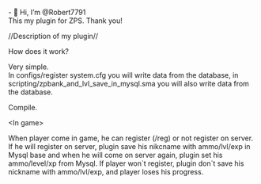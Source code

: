 <p>- 👋 Hi, I&rsquo;m @Robert7791<br />This my plugin for ZPS. Thank you!</p>
<p>//Description of my plugin//</p>
<p>How does it work?</p>
<p>Very simple.<br />In configs/register system.cfg you will write data from the database, in scripting/zpbank_and_lvl_save_in_mysql.sma you will also write data from the database.</p>
<p>Compile.</p>
<p>&lt;In game&gt;</p>
<p>When player come in game, he can register (/reg) or not register on server. If he will register on server, plugin save his nikcname with ammo/lvl/exp in Mysql base and when he will come on server again, plugin set his ammo/level/xp from Mysql. If player won`t register, plugin don`t save his nickname with ammo/lvl/exp, and player loses his progress.</p>
